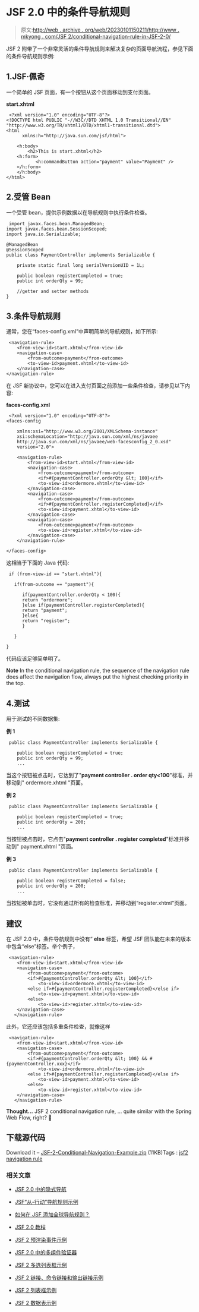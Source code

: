 # JSF 2.0 中的条件导航规则

> 原文:[http://web . archive . org/web/20230101150211/http://www . mkyong . com/JSF 2/conditional-navigation-rule-in-JSF-2-0/](http://web.archive.org/web/20230101150211/http://www.mkyong.com/jsf2/conditional-navigation-rule-in-jsf-2-0/)

JSF 2 附带了一个非常灵活的条件导航规则来解决复杂的页面导航流程，参见下面的条件导航规则示例:

## 1.JSF·佩奇

一个简单的 JSF 页面，有一个按钮从这个页面移动到支付页面。

**start.xhtml**

```
 <?xml version="1.0" encoding="UTF-8"?>
<!DOCTYPE html PUBLIC "-//W3C//DTD XHTML 1.0 Transitional//EN" 
"http://www.w3.org/TR/xhtml1/DTD/xhtml1-transitional.dtd">
<html    
      xmlns:h="http://java.sun.com/jsf/html">

    <h:body>
    	<h2>This is start.xhtml</h2>
	<h:form>
    	   <h:commandButton action="payment" value="Payment" />
	</h:form>
    </h:body>
</html> 
```

## 2.受管 Bean

一个受管 bean，提供示例数据以在导航规则中执行条件检查。

```
 import javax.faces.bean.ManagedBean;
import javax.faces.bean.SessionScoped; 
import java.io.Serializable;

@ManagedBean
@SessionScoped
public class PaymentController implements Serializable {

	private static final long serialVersionUID = 1L;

	public boolean registerCompleted = true;
	public int orderQty = 99;

	//getter and setter methods
} 
```

## 3.条件导航规则

通常，您在“faces-config.xml”中声明简单的导航规则，如下所示:

```
 <navigation-rule>
	<from-view-id>start.xhtml</from-view-id>
	<navigation-case>
		<from-outcome>payment</from-outcome>
		<to-view-id>payment.xhtml</to-view-id>
	</navigation-case>
</navigation-rule> 
```

在 JSF 新协议中，您可以在进入支付页面之前添加一些条件检查，请参见以下内容:

**faces-config.xml**

```
 <?xml version="1.0" encoding="UTF-8"?>
<faces-config

    xmlns:xsi="http://www.w3.org/2001/XMLSchema-instance"
    xsi:schemaLocation="http://java.sun.com/xml/ns/javaee 
    http://java.sun.com/xml/ns/javaee/web-facesconfig_2_0.xsd"
    version="2.0">

	<navigation-rule>
		<from-view-id>start.xhtml</from-view-id>
		<navigation-case>
			<from-outcome>payment</from-outcome>
			<if>#{paymentController.orderQty &lt; 100}</if>
			<to-view-id>ordermore.xhtml</to-view-id>
		</navigation-case>
		<navigation-case>
			<from-outcome>payment</from-outcome>
			<if>#{paymentController.registerCompleted}</if>
			<to-view-id>payment.xhtml</to-view-id>
		</navigation-case>
		<navigation-case>
			<from-outcome>payment</from-outcome>
			<to-view-id>register.xhtml</to-view-id>
		</navigation-case>
	</navigation-rule>

</faces-config> 
```

这相当于下面的 Java 代码:

```
 if (from-view-id == "start.xhtml"){

   if(from-outcome == "payment"){

      if(paymentController.orderQty < 100){
	  return "ordermore";
      }else if(paymentController.registerCompleted){
	  return "payment";
      }else{
	  return "register";
      }

   }

} 
```

代码应该足够简单明了。

**Note**
In the conditional navigation rule, the sequence of the navigation rule does affect the navigation flow, always put the highest checking priority in the top.

## 4.测试

用于测试的不同数据集:

**例 1**

```
 public class PaymentController implements Serializable {

	public boolean registerCompleted = true;
	public int orderQty = 99;
	... 
```

当这个按钮被点击时，它达到了"**payment controller . order qty<100**"标准，并移动到" ordermore.xhtml "页面。

**例 2**

```
 public class PaymentController implements Serializable {

	public boolean registerCompleted = true;
	public int orderQty = 200;
	... 
```

当按钮被点击时，它点击"**payment controller . register completed**"标准并移动到" payment.xhtml "页面。

**例 3**

```
 public class PaymentController implements Serializable {

	public boolean registerCompleted = false;
	public int orderQty = 200;
	... 
```

当按钮被单击时，它没有通过所有的检查标准，并移动到“register.xhtml”页面。

## 建议

在 JSF 2.0 中，条件导航规则中没有“ **else** 标签，希望 JSF 团队能在未来的版本中包含“else”标签。举个例子，

```
 <navigation-rule>
	<from-view-id>start.xhtml</from-view-id>
	<navigation-case>
		<from-outcome>payment</from-outcome>
		<if>#{paymentController.orderQty &lt; 100}</if>
			<to-view-id>ordermore.xhtml</to-view-id>
		<else if>#{paymentController.registerCompleted}</else if>
			<to-view-id>payment.xhtml</to-view-id>
		<else>
			<to-view-id>register.xhtml</to-view-id>
	</navigation-case>
   </navigation-rule> 
```

此外，它还应该包括多重条件检查，就像这样

```
 <navigation-rule>
	<from-view-id>start.xhtml</from-view-id>
	<navigation-case>
		<from-outcome>payment</from-outcome>
		<if>#{paymentController.orderQty &lt; 100} && #{paymentController.xxx}</if>
			<to-view-id>ordermore.xhtml</to-view-id>
		<else if>#{paymentController.registerCompleted}</else if>
			<to-view-id>payment.xhtml</to-view-id>
		<else>
			<to-view-id>register.xhtml</to-view-id>
	</navigation-case>
   </navigation-rule> 
```

**Thought…**
JSF 2 conditional navigation rule, … quite similar with the Spring Web Flow, right? 🙂

## 下载源代码

Download it – [JSF-2-Conditional-Navigation-Example.zip](http://web.archive.org/web/20201127022901/http://www.mkyong.com/wp-content/uploads/2010/09/JSF-2-Conditional-Navigation-Example.zip) (11KB)Tags : [jsf2](http://web.archive.org/web/20201127022901/https://mkyong.com/tag/jsf2/) [navigation rule](http://web.archive.org/web/20201127022901/https://mkyong.com/tag/navigation-rule/)<input type="hidden" id="mkyong-current-postId" value="7061">

### 相关文章

*   [JSF 2.0 中的隐式导航](/web/20201127022901/https://www.mkyong.com/jsf2/implicit-navigation-in-jsf-2-0/)
*   [JSF“从-行动”导航规则示例](/web/20201127022901/https://www.mkyong.com/jsf2/jsf-form-action-navigation-rule-example/)
*   [如何在 JSF 添加全球导航规则？](/web/20201127022901/https://www.mkyong.com/jsf2/how-to-add-a-global-navigation-rule-in-jsf/)
*   [JSF 2.0 教程](/web/20201127022901/https://www.mkyong.com/tutorials/jsf-2-0-tutorials/)
*   [JSF 2 预渲染事件示例](/web/20201127022901/https://www.mkyong.com/jsf2/jsf-2-prerenderviewevent-example/)

*   [JSF 2.0 中的多组件验证器](/web/20201127022901/https://www.mkyong.com/jsf2/multi-components-validator-in-jsf-2-0/)
*   [JSF 2 多选列表框示例](/web/20201127022901/https://www.mkyong.com/jsf2/jsf-2-multiple-select-listbox-example/)
*   [JSF 2 链接、命令链接和输出链接示例](/web/20201127022901/https://www.mkyong.com/jsf2/jsf-2-link-commandlink-and-outputlink-example/)
*   [JSF 2 列表框示例](/web/20201127022901/https://www.mkyong.com/jsf2/jsf-2-listbox-example/)
*   [JSF 2 数据表示例](/web/20201127022901/https://www.mkyong.com/jsf2/jsf-2-datatable-example/)